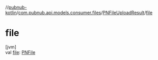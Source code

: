 //[pubnub-kotlin](../../../index.md)/[com.pubnub.api.models.consumer.files](../index.md)/[PNFileUploadResult](index.md)/[file](file.md)

# file

[jvm]\
val [file](file.md): [PNFile](../-p-n-file/index.md)
